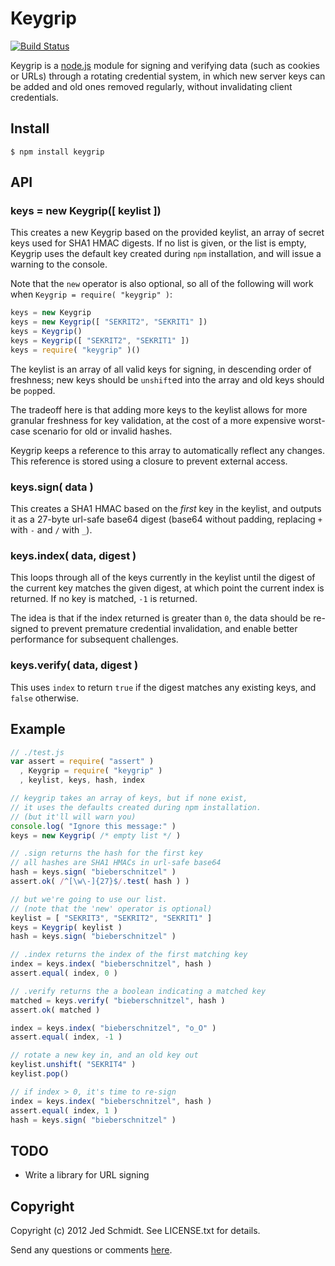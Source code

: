 Keygrip
=======

[![Build Status](https://secure.travis-ci.org/jed/keygrip.png)](http://travis-ci.org/jed/keygrip)

Keygrip is a [node.js](http://nodejs.org/) module for signing and verifying data (such as cookies or URLs) through a rotating credential system, in which new server keys can be added and old ones removed regularly, without invalidating client credentials.

## Install

    $ npm install keygrip
    
## API

### keys = new Keygrip([ keylist ])

This creates a new Keygrip based on the provided keylist, an array of secret keys used for SHA1 HMAC digests. If no list is given, or the list is empty, Keygrip uses the default key created during `npm` installation, and will issue a warning to the console.

Note that the `new` operator is also optional, so all of the following will work when `Keygrip = require( "keygrip" )`:

```javascript
keys = new Keygrip
keys = new Keygrip([ "SEKRIT2", "SEKRIT1" ])
keys = Keygrip()
keys = Keygrip([ "SEKRIT2", "SEKRIT1" ])
keys = require( "keygrip" )()
```
    
The keylist is an array of all valid keys for signing, in descending order of freshness; new keys should be `unshift`ed into the array and old keys should be `pop`ped.

The tradeoff here is that adding more keys to the keylist allows for more granular freshness for key validation, at the cost of a more expensive worst-case scenario for old or invalid hashes.

Keygrip keeps a reference to this array to automatically reflect any changes. This reference is stored using a closure to prevent external access.

### keys.sign( data )

This creates a SHA1 HMAC based on the _first_ key in the keylist, and outputs it as a 27-byte url-safe base64 digest (base64 without padding, replacing `+` with `-` and `/` with `_`).

### keys.index( data, digest )

This loops through all of the keys currently in the keylist until the digest of the current key matches the given digest, at which point the current index is returned. If no key is matched, `-1` is returned.

The idea is that if the index returned is greater than `0`, the data should be re-signed to prevent premature credential invalidation, and enable better performance for subsequent challenges.

### keys.verify( data, digest )

This uses `index` to return `true` if the digest matches any existing keys, and `false` otherwise.

## Example

```javascript
// ./test.js
var assert = require( "assert" )
  , Keygrip = require( "keygrip" )
  , keylist, keys, hash, index

// keygrip takes an array of keys, but if none exist,
// it uses the defaults created during npm installation.
// (but it'll will warn you)
console.log( "Ignore this message:" )
keys = new Keygrip( /* empty list */ )

// .sign returns the hash for the first key
// all hashes are SHA1 HMACs in url-safe base64
hash = keys.sign( "bieberschnitzel" )
assert.ok( /^[\w\-]{27}$/.test( hash ) )

// but we're going to use our list.
// (note that the 'new' operator is optional)
keylist = [ "SEKRIT3", "SEKRIT2", "SEKRIT1" ]
keys = Keygrip( keylist )
hash = keys.sign( "bieberschnitzel" )

// .index returns the index of the first matching key
index = keys.index( "bieberschnitzel", hash )
assert.equal( index, 0 )

// .verify returns the a boolean indicating a matched key
matched = keys.verify( "bieberschnitzel", hash )
assert.ok( matched )

index = keys.index( "bieberschnitzel", "o_O" )
assert.equal( index, -1 )

// rotate a new key in, and an old key out
keylist.unshift( "SEKRIT4" )
keylist.pop()

// if index > 0, it's time to re-sign
index = keys.index( "bieberschnitzel", hash )
assert.equal( index, 1 )
hash = keys.sign( "bieberschnitzel" ) 
```

## TODO

* Write a library for URL signing

Copyright
---------

Copyright (c) 2012 Jed Schmidt. See LICENSE.txt for details.

Send any questions or comments [here](http://twitter.com/jedschmidt).